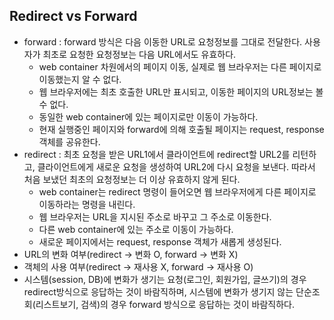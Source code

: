 ## Redirect vs Forward
- forward : forward 방식은 다음 이동한 URL로 요청정보를 그대로 전달한다. 사용자가 최초로 요청한 요청정보는 다음 URL에서도 유효하다.
  <ul>
    <li>web container 차원에서의 페이지 이동, 실제로 웹 브라우저는 다른 페이지로 이동했는지 알 수 없다.</li>
    <li>웹 브라우저에는 최초 호출한 URL만 표시되고, 이동한 페이지의 URL정보는 볼 수 없다.</li>
    <li>동일한 web container에 있는 페이지로만 이동이 가능하다.</li>
    <li>현재 실행중인 페이지와 forward에 의해 호출될 페이지는 request, response 객체를 공유한다.</li>
  </ul>
- redirect : 최초 요청을 받은 URL1에서 클라이언트에 redirect할 URL2를 리턴하고, 클라이언트에게 새로운 요청을 생성하여 URL2에 다시 요청을 보낸다. 따라서 처음 보냈던 최초의 요청정보는 더 이상 유효하지 않게 된다.
  <ul>
    <li>web container는 redirect 명령이 들어오면 웹 브라우저에게 다른 페이지로 이동하라는 명령을 내린다.</li>
    <li>웹 브라우저는 URL을 지시된 주소로 바꾸고 그 주소로 이동한다.</li>
    <li>다른 web container에 있는 주소로 이동이 가능하다.</li>
    <li>새로운 페이지에서는 request, response 객체가 새롭게 생성된다.</li>
  </ul>
- URL의 변화 여부(redirect -> 변화 O, forward -> 변화 X)
- 객체의 사용 여부(redirect -> 재사용 X, forward -> 재사용 O)
- 시스템(session, DB)에 변화가 생기는 요청(로그인, 회원가입, 글쓰기)의 경우 redirect방식으로 응답하는 것이 바람직하며, 시스템에 변화가 생기지 않는 단순조회(리스트보기, 검색)의 경우 forward 방식으로 응답하는 것이 바람직하다.

